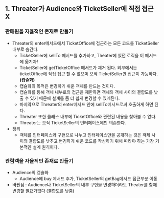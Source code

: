 ## 1. Threater가 Audience와 TicketSeller에 직접 접근 X
### 판매원을 자율적인 존재로 만들기
- Threater의 enter메서드에서 TicketOffice에 접근하는 모든 코드를 TicketSeller 내부로 숨긴다.
    - TicketSeller에 sellTo 메서드를 추가하고, Theater에 있던 로직을 이 메서드에 옮기자!
    - TicketSeller에 getTicketOffice 메서드가 제거 된다. 외부에서는 ticketOffice에 직접 접근 할 수 없으며 오직 TicketSeller만 접근이 가능하다.**(캡슐화)**
    - 캡슐화의 목적은 변경하기 쉬운 객체를 만드는 것이다.
    - 캡슐화를 통해 객체 내부로의 접근을 제한하면 객체와 객체 사이의 결합도를 낮출 수 있기 때문에 설계를 좀 더 쉽게 변경할 수 있게된다.
    - 마지막으로 Threater의 enter메서드 안에 sellTo메서드로써 호출하게 하면 된다.
    - Threater 또한 클래스 내부에 TicketOffice와 관련된 내용을 찾아볼 수 없다. 
    - Threater는 오직 TicketSeller의 인터페이스에만 의존한다.
 - 정리
    - 객체를 인터페이스와 구현으로 나누고 인터페이스만을 공개하는 것은 객체 사이의 결합도를 낮추고 변경하기 쉬운 코드를 작성하기 위해 따라야 하는 가장 기본적인 설계 원칙이다.
### 관람객을 자율적인 존재로 만들기   
- Audience의 캡슐화
    - Audience에 buy 메서드 추가, TicketSeller의 getBag메서드 접근부분 이동
- 바뀐점 : Audience나 TicketSeller의 내부 구현을 변경하더라도 Theater를 함께 변경할 필요가없다 (결합도를 낮춤)
    